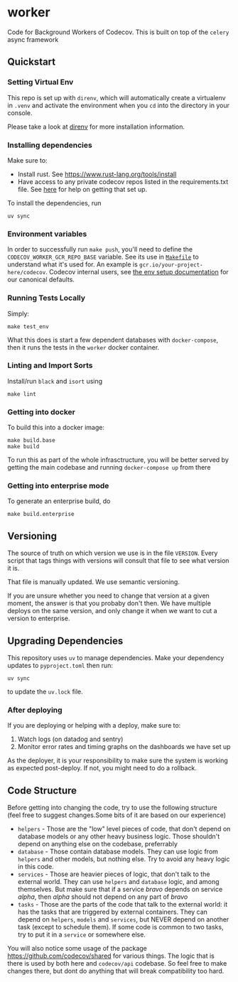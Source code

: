 # worker

Code for Background Workers of Codecov. This is built on top of the `celery` async framework

## Quickstart

### Setting Virtual Env

This repo is set up with `direnv`, which will automatically
create a virtualenv in `.venv` and activate the environment
when you `cd` into the directory in your console.

Please take a look at [direnv](https://github.com/direnv/direnv/blob/master/docs/installation.md)
for more installation information.

### Installing dependencies

Make sure to:

- Install rust. See https://www.rust-lang.org/tools/install
- Have access to any private codecov repos listed in the requirements.txt file. See [here](https://codecovio.atlassian.net/wiki/spaces/ENG/pages/1270743045/Setup) for help on getting that set up.

To install the dependencies, run

```
uv sync
```

### Environment variables

In order to successfully run `make push`, you'll need to define the `CODECOV_WORKER_GCR_REPO_BASE` variable. See its use in [`Makefile`](Makefile) to understand what it's used for. An example is `gcr.io/your-project-here/codecov`. Codecov internal users, see [the env setup documentation](https://www.notion.so/sentry/Environment-variables-for-building-pushing-Docker-images-locally-3159e90c5e6f4db4bfbde8800cdad2c0?pvs=4) for our canonical defaults.

### Running Tests Locally

Simply:

```
make test_env
```

What this does is start a few dependent databases with `docker-compose`,
then it runs the tests in the `worker` docker container.

### Linting and Import Sorts

Install/run `black` and `isort` using

```
make lint
```

### Getting into docker

To build this into a docker image:

```
make build.base
make build
```

To run this as part of the whole infrasctructure, you will be better served by getting the main codebase and running `docker-compose up` from there

### Getting into enterprise mode

To generate an enterprise build, do

```
make build.enterprise
```

## Versioning

The source of truth on which version we use is in the file `VERSION`. Every script that tags things with versions will consult that file to see what version it is.

That file is manually updated. We use semantic versioning.

If you are unsure whether you need to change that version at a given moment, the answer is that you probaby don't then. We have multiple deploys on the same version, and only change it when we want to cut a version to enterprise.

## Upgrading Dependencies

This repository uses `uv` to manage dependencies.
Make your dependency updates to `pyproject.toml` then run:

```
uv sync
```

to update the `uv.lock` file.

### After deploying

If you are deploying or helping with a deploy, make sure to:

1. Watch logs (on datadog and sentry)
2. Monitor error rates and timing graphs on the dashboards we have set up

As the deployer, it is your responsibility to make sure the system is working as expected post-deploy. If not, you might need to do a rollback.

## Code Structure

Before getting into changing the code, try to use the following structure (feel free to suggest changes.Some bits of it are based on our experience)

- `helpers` - Those are the "low" level pieces of code, that don't depend on database models or any other heavy business logic. Those shouldn't depend on anything else on the codebase, preferrably
- `database` - Those contain database models. They can use logic from `helpers` and other models, but nothing else. Try to avoid any heavy logic in this code.
- `services` - Those are heavier pieces of logic, that don't talk to the external world. They can use `helpers` and `database` logic, and among themselves. But make sure that if a service _bravo_ depends on service _alpha_, then _alpha_ should not depend on any part of _bravo_
- `tasks` - Those are the parts of the code that talk to the external world: it has the tasks that are triggered by external containers. They can depend on `helpers`, `models` and `services`, but NEVER depend on another task (except to schedule them). If some code is common to two tasks, try to put it in a `service` or somewhere else.

You will also notice some usage of the package https://github.com/codecov/shared for various things. The logic that is there is used by both here and `codecov/api` codebase. So feel free to make changes there, but dont do anything that will break compatibility too hard.
